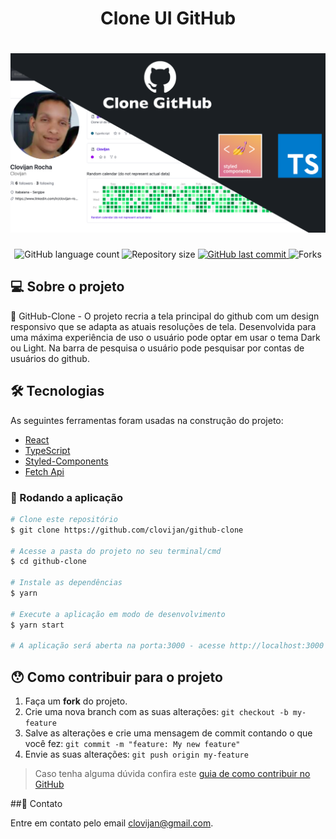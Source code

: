 <h1 align="center">Clone UI GitHub </h1>
<h1 align="center">
    <img alt="UI-Clone-GitHub" title="#Desenvolvimento Web" src="./src/assets/banner.png" />
</h1>


<p align="center">

<img alt="GitHub language count" src="https://img.shields.io/github/languages/count/clovijan/github-clone">

<img alt="Repository size" src="https://img.shields.io/github/repo-size/clovijan/github-clone">
    
<a href="https://github.com/tgmarinho/nlw1/commits/master">
<img alt="GitHub last commit" src="https://img.shields.io/github/last-commit/clovijan/github-clone">
</a>

<img alt="Forks" src="https://img.shields.io/github/forks/Clovijan/github-clone?style=social"/>
</p>

## 💻 Sobre o projeto

🚀 GitHub-Clone - O projeto recria a tela principal do github com um design responsivo que se adapta as atuais resoluções de tela. Desenvolvida para uma máxima experiência de uso o usuário pode optar em usar o tema Dark ou Light. Na barra de pesquisa o usuário pode pesquisar por contas de usuários do github.

## 🛠 Tecnologias

As seguintes ferramentas foram usadas na construção do projeto:

- [React][reactjs]
- [TypeScript][typescript]
- [Styled-Components][styled-components]
- [Fetch Api][fetch]

### 🎲 Rodando a aplicação
```bash
# Clone este repositório
$ git clone https://github.com/clovijan/github-clone

# Acesse a pasta do projeto no seu terminal/cmd
$ cd github-clone

# Instale as dependências
$ yarn 

# Execute a aplicação em modo de desenvolvimento
$ yarn start

# A aplicação será aberta na porta:3000 - acesse http://localhost:3000
```
## 😯 Como contribuir para o projeto

1. Faça um **fork** do projeto.
2. Crie uma nova branch com as suas alterações: `git checkout -b my-feature`
3. Salve as alterações e crie uma mensagem de commit contando o que você fez: `git commit -m "feature: My new feature"`
4. Envie as suas alterações: `git push origin my-feature`
> Caso tenha alguma dúvida confira este [guia de como contribuir no GitHub](https://github.com/firstcontributions/first-contributions)

##📨 Contato

Entre em contato pelo email clovijan@gmail.com.


[reactjs]: https://reactjs.org
[typescript]: https://www.typescriptlang.org/
[styled-components]: https://styled-components.com/
[fetch]: https://developer.mozilla.org/en-US/docs/Web/API/Fetch_API